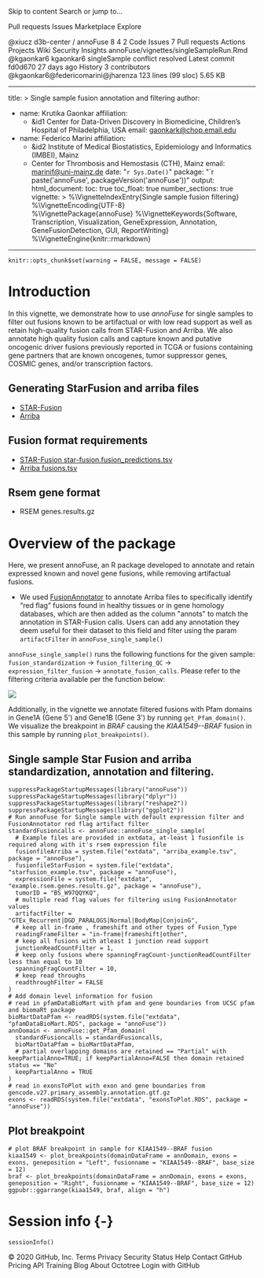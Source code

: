 Skip to content
Search or jump to…

Pull requests
Issues
Marketplace
Explore
 
@xiucz 
d3b-center
/
annoFuse
8
4
2
Code
Issues
7
Pull requests
Actions
Projects
Wiki
Security
Insights
annoFuse/vignettes/singleSampleRun.Rmd
@kgaonkar6
kgaonkar6 singleSample conflict resolved
Latest commit fd0d670 27 days ago
 History
 3 contributors
@kgaonkar6@federicomarini@jharenza
123 lines (99 sloc)  5.65 KB
  
---
title: >
  Single sample fusion annotation and filtering
author:
- name: Krutika Gaonkar
  affiliation: 
  - &id1 Center for Data-Driven Discovery in Biomedicine, Children’s Hospital of Philadelphia, USA
  email: gaonkark@chop.email.edu
- name: Federico Marini
  affiliation: 
  - &id2 Institute of Medical Biostatistics, Epidemiology and Informatics (IMBEI), Mainz
  - Center for Thrombosis and Hemostasis (CTH), Mainz
  email: marinif@uni-mainz.de
date: "`r Sys.Date()`"
package: "`r paste('annoFuse', packageVersion('annoFuse'))"
output: 
  html_document:
    toc: true
    toc_float: true
    number_sections: true
vignette: >
  %\VignetteIndexEntry{Single sample fusion filtering}
  %\VignetteEncoding{UTF-8}  
  %\VignettePackage{annoFuse}
  %\VignetteKeywords{Software, Transcription, Visualization, GeneExpression, Annotation,
    GeneFusionDetection, GUI, ReportWriting}
  %\VignetteEngine{knitr::rmarkdown}
---

```{r setup, include=FALSE} 
knitr::opts_chunk$set(warning = FALSE, message = FALSE)
```


# Introduction

In this vignette, we demonstrate how to use _annoFuse_ for single samples to filter out fusions known to be artifactual or with low read support as well as retain high-quality fusion calls from STAR-Fusion and Arriba.
We also annotate high quality fusion calls and capture known and putative oncogenic driver fusions previously reported in TCGA or fusions containing gene partners that are known oncogenes, tumor suppressor genes, COSMIC genes, and/or transcription factors.

## Generating StarFusion and arriba files
  * [STAR-Fusion](https://github.com/STAR-Fusion/STAR-Fusion/wiki)
  * [Arriba](https://arriba.readthedocs.io/en/latest/)

## Fusion format requirements

  * [STAR-Fusion star-fusion.fusion_predictions.tsv ](https://github.com/STAR-Fusion/STAR-Fusion/wiki#output-from-star-fusion)
  * [Arriba fusions.tsv](https://arriba.readthedocs.io/en/latest/output-files/)

## Rsem gene format
  * RSEM genes.results.gz

# Overview of the package
Here, we present annoFuse, an R package developed to annotate and retain expressed known and novel gene fusions, while removing artifactual fusions.

 * We used [FusionAnnotator](https://github.com/FusionAnnotator/FusionAnnotator/tree/v0.2.0) to annotate Arriba files to specifically identify “red flag” fusions found in healthy tissues or in gene homology databases, which are then added as the column "annots" to match the annotation in STAR-Fusion calls. 
 Users can add any annotation they deem useful for their dataset to this field and filter using the param `artifactFilter` in `annoFuse_single_sample()`

`annoFuse_single_sample()` runs the following functions for the given sample:
`fusion_standardization` -> `fusion_filtering_QC` -> `expression_filter_fusion` -> `annotate_fusion_calls`. 
Please refer to the filtering criteria available per the function below:

![](Figure_1.png)

Additionally, in the vignette we annotate filtered fusions with Pfam domains in Gene1A (Gene 5') and Gene1B (Gene 3') by running `get_Pfam_domain()`.
We visualize the breakpoint in _BRAF_ causing the _KIAA1549--BRAF_ fusion in this sample by running `plot_breakpoints()`.


## Single sample Star Fusion and arriba standardization, annotation and filtering.

```{r}
suppressPackageStartupMessages(library("annoFuse"))
suppressPackageStartupMessages(library("dplyr"))
suppressPackageStartupMessages(library("reshape2"))
suppressPackageStartupMessages(library("ggplot2"))
# Run annoFuse for Single sample with default expression filter and FusionAnnotator red flag artifact filter
standardFusioncalls <- annoFuse::annoFuse_single_sample(
  # Example files are provided in extdata, at-least 1 fusionfile is required along with it's rsem expression file
  fusionfileArriba = system.file("extdata", "arriba_example.tsv", package = "annoFuse"),
  fusionfileStarFusion = system.file("extdata", "starfusion_example.tsv", package = "annoFuse"),
  expressionFile = system.file("extdata", "example.rsem.genes.results.gz", package = "annoFuse"),
  tumorID = "BS_W97QQYKQ",
  # multiple read flag values for filtering using FusionAnnotator values
  artifactFilter = "GTEx_Recurrent|DGD_PARALOGS|Normal|BodyMap|ConjoinG",
  # keep all in-frame , frameshift and other types of Fusion_Type
  readingFrameFilter = "in-frame|frameshift|other",
  # keep all fusions with atleast 1 junction read support
  junctionReadCountFilter = 1,
  # keep only fusions where spanningFragCount-junctionReadCountFilter less than equal to 10
  spanningFragCountFilter = 10,
  # keep read throughs
  readthroughFilter = FALSE
)
# Add domain level information for fusion
# read in pfamDataBioMart with pfam and gene boundaries from UCSC pfam and biomaRt package
bioMartDataPfam <- readRDS(system.file("extdata", "pfamDataBioMart.RDS", package = "annoFuse"))
annDomain <- annoFuse::get_Pfam_domain(
  standardFusioncalls = standardFusioncalls,
  bioMartDataPfam = bioMartDataPfam,
  # partial overlapping domains are retained == "Partial" with keepPartialAnno=TRUE; if keepPartialAnno=FALSE then domain retained status == "No"
  keepPartialAnno = TRUE
)
# read in exonsToPlot with exon and gene boundaries from gencode.v27.primary_assembly.annotation.gtf.gz
exons <- readRDS(system.file("extdata", "exonsToPlot.RDS", package = "annoFuse"))
```

## Plot breakpoint

```{r , fig.width=10, fig.height=5}
# plot BRAF breakpoint in sample for KIAA1549--BRAF fusion
kiaa1549 <- plot_breakpoints(domainDataFrame = annDomain, exons = exons, geneposition = "Left", fusionname = "KIAA1549--BRAF", base_size = 12)
braf <- plot_breakpoints(domainDataFrame = annDomain, exons = exons, geneposition = "Right", fusionname = "KIAA1549--BRAF", base_size = 12)
ggpubr::ggarrange(kiaa1549, braf, align = "h")
```

# Session info {-}

```{r}
sessionInfo()
```
© 2020 GitHub, Inc.
Terms
Privacy
Security
Status
Help
Contact GitHub
Pricing
API
Training
Blog
About
 Octotree
 Login with GitHub
